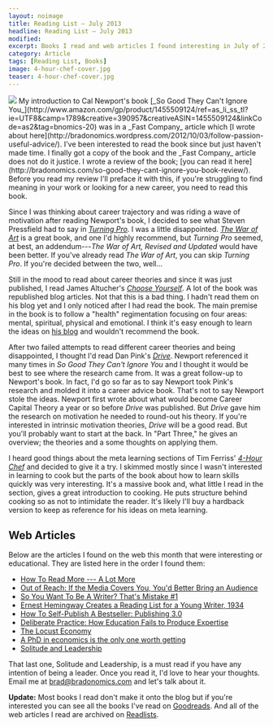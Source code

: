 ```yaml
---
layout: noimage
title: Reading List — July 2013
headline: Reading List — July 2013
modified:
excerpt: Books I read and web articles I found interesting in July of 2013.
category: Article
tags: [Reading List, Books]
image: 4-hour-chef-cover.jpg
teaser: 4-hour-chef-cover.jpg
---
```


<img class="pullright" src="http://bradonomics.com/images/4-hour-chef-cover.jpg">
My introduction to Cal Newport's book [_So Good They Can't Ignore You_](http://www.amazon.com/gp/product/1455509124/ref=as_li_ss_tl?ie=UTF8&camp=1789&creative=390957&creativeASIN=1455509124&linkCode=as2&tag=bnomics-20) was in a _Fast Company_ article which [I wrote about here](http://bradonomics.wordpress.com/2012/10/03/follow-passion-useful-advice/). I've been interested to read the book since but just haven't made time. I finally got a copy of the book and the _Fast Company_ article does not do it justice. I wrote a review of the book; [you can read it here](http://bradonomics.com/so-good-they-cant-ignore-you-book-review/). Before you read my review I'll preface it with this, if you're struggling to find meaning in your work or looking for a new career, you need to read this book.

Since I was thinking about career trajectory and was riding a wave of motivation after reading Newport's book, I decided to see what Steven Pressfield had to say in [_Turning Pro_](http://www.amazon.com/gp/product/B0087TUM54/ref=as_li_ss_tl?ie=UTF8&camp=1789&creative=390957&creativeASIN=B0087TUM54&linkCode=as2&tag=bnomics-20). I was a little disappointed. [_The War of Art_](http://www.amazon.com/gp/product/B007A4SDCG/ref=as_li_ss_tl?ie=UTF8&camp=1789&creative=390957&creativeASIN=B007A4SDCG&linkCode=as2&tag=bnomics-20) is a great book, and one I'd highly recommend, but _Turning Pro_ seemed, at best, an addendum---_The War of Art, Revised and Updated_ would have been better. If you've already read _The War of Art_, you can skip _Turning Pro_. If you're decided between the two, well...

Still in the mood to read about career theories and since it was just published, I read James Altucher's [_Choose Yourself_](http://www.amazon.com/gp/product/B00CO8D3G4/ref=as_li_ss_tl?ie=UTF8&camp=1789&creative=390957&creativeASIN=B00CO8D3G4&linkCode=as2&tag=bnomics-20). A lot of the book was republished blog articles. Not that this is a bad thing. I hadn't read them on his blog yet and I only noticed after I had read the book. The main premise in the book is to follow a "health" regimentation focusing on four areas: mental, spiritual, physical and emotional. I think it's easy enough to learn the ideas on [his blog](http://www.jamesaltucher.com/2013/01/finding-your-goal-and-purpose-in-life/) and wouldn't recommend the book.

After two failed attempts to read different career theories and being disappointed, I thought I'd read Dan Pink's [_Drive_](http://www.amazon.com/gp/product/1594484805/ref=as_li_ss_tl?ie=UTF8&camp=1789&creative=390957&creativeASIN=1594484805&linkCode=as2&tag=bnomics-20). Newport referenced it many times in _So Good They Can't Ignore You_ and I thought it would be best to see where the research came from. It was a great follow-up to Newport's book. In fact, I'd go so far as to say Newport took Pink's research and molded it into a career advice book. That's not to say Newport stole the ideas. Newport first wrote about what would become Career Capital Theory a year or so before _Drive_ was published. But _Drive_ gave him the research on motivation he needed to round-out his theory. If you're interested in intrinsic motivation theories, _Drive_ will be a good read. But you'll probably want to start at the back. In "Part Three," he gives an overview; the theories and a some thoughts on applying them.

I heard good things about the meta learning sections of Tim Ferriss' [_4-Hour Chef_](http://www.amazon.com/gp/product/0547884591/ref=as_li_ss_tl?ie=UTF8&camp=1789&creative=390957&creativeASIN=0547884591&linkCode=as2&tag=bnomics-20) and decided to give it a try. I skimmed mostly since I wasn't interested in learning to cook but the parts of the book about how to learn skills quickly was very interesting. It's a massive book and, what little I read in the section, gives a great introduction to cooking. He puts structure behind cooking so as not to intimidate the reader. It's likely I'll buy a hardback version to keep as reference for his ideas on meta learning.

## Web Articles

Below are the articles I found on the web this month that were interesting or educational. They are listed here in the order I found them:

*   [How To Read More --- A Lot More](http://thoughtcatalog.com/2013/how-to-read-more-a-lot-more/)
*   [Out of Reach: If the Media Covers You, You'd Better Bring an Audience](http://observer.com/2012/11/out-of-reach-if-the-media-covers-you-youd-better-bring-an-audience/)
*   [So You Want To Be A Writer? That's Mistake #1](http://thoughtcatalog.com/2013/so-you-want-to-be-a-writer-thats-mistake-1/)
*   [Ernest Hemingway Creates a Reading List for a Young Writer, 1934](http://www.openculture.com/2013/05/ernest_hemingways_reading_list_for_a_young_writer_1934.html)
*   [How To Self-Publish A Bestseller: Publishing 3.0](http://techcrunch.com/2013/07/20/how-to-self-publish-a-bestseller-publishing-3-0/)
*   [Deliberate Practice: How Education Fails to Produce Expertise](http://www.freakonomics.com/2011/05/04/deliberate-practice-how-education-fails-to-produce-expertise/)
*   [The Locust Economy](http://www.ribbonfarm.com/2013/04/03/the-locust-economy/)
*   [A PhD in economics is the only one worth getting](http://qz.com/82743/a-phd-in-economics-is-the-only-one-worth-getting/)
*   [Solitude and Leadership](http://theamericanscholar.org/solitude-and-leadership/)

That last one, Solitude and Leadership, is a must read if you have any intention of being a leader. Once you read it, I'd love to hear your thoughts. Email me at brad@bradonomics.com and let's talk about it.

**Update:** Most books I read don't make it onto the blog but if you're interested you can see all the books I've read on [Goodreads](https://www.goodreads.com/bradonomics). And all of the web articles I read are archived on [Readlists](http://readlists.com/user/bradonomics/).